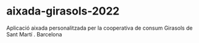 # aixada-girasols-2022
Aplicació aixada personalitzada per la cooperativa de consum Girasols de Sant Martí . Barcelona
